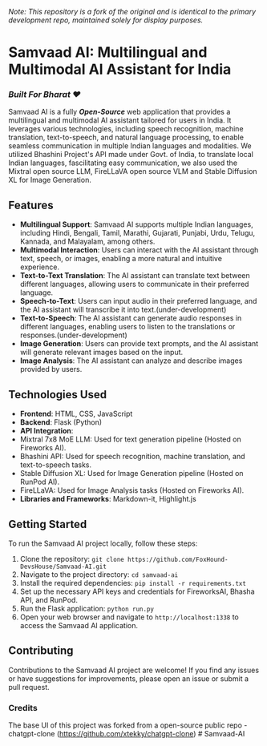 

<!--![ee34e16e-eb7e-4fc1-bf29-50c7e56d8d50](https://github.com/FoxHound-DevsHouse/Samvaad-AI/assets/96812236/da0c4c92-82fe-4d67-8e26-c04df72996cd) -->
*Note: This repository is a fork of the original and is identical to the primary development repo, maintained solely for display purposes.*

# Samvaad AI: Multilingual and Multimodal AI Assistant for India

### *Built For Bharat ❤* 

Samvaad AI is a fully ***_Open-Source_*** web application that provides a multilingual and multimodal AI assistant tailored for users in India. It leverages various technologies, including speech recognition, machine translation, text-to-speech, and natural language processing, to enable seamless communication in multiple Indian languages and modalities. We utilized Bhashini Project's API made under Govt. of India, to translate local Indian languages, fascilitating easy communication, we also used the Mixtral open source LLM, FireLLaVA open source VLM and Stable Diffusion XL for Image Generation.


## Features

- **Multilingual Support**: Samvaad AI supports multiple Indian languages, including Hindi, Bengali, Tamil, Marathi, Gujarati, Punjabi, Urdu, Telugu, Kannada, and Malayalam, among others.
- **Multimodal Interaction**: Users can interact with the AI assistant through text, speech, or images, enabling a more natural and intuitive experience.
- **Text-to-Text Translation**: The AI assistant can translate text between different languages, allowing users to communicate in their preferred language.
- **Speech-to-Text**: Users can input audio in their preferred language, and the AI assistant will transcribe it into text.(under-development)
- **Text-to-Speech**: The AI assistant can generate audio responses in different languages, enabling users to listen to the translations or responses.(under-development)
- **Image Generation**: Users can provide text prompts, and the AI assistant will generate relevant images based on the input.
- **Image Analysis**: The AI assistant can analyze and describe images provided by users.

## Technologies Used

- **Frontend**: HTML, CSS, JavaScript
- **Backend**: Flask (Python)
- **API Integration**:
 - Mixtral 7x8 MoE LLM: Used for text generation pipeline (Hosted on Fireworks AI).
 - Bhashini API: Used for speech recognition, machine translation, and text-to-speech tasks.
 - Stable Diffusion XL: Used for Image Generation pipeline (Hosted on RunPod AI).
 - FireLLaVA: Used for Image Analysis tasks (Hosted on Fireworks AI).
- **Libraries and Frameworks**: Markdown-it, Highlight.js

## Getting Started

To run the Samvaad AI project locally, follow these steps:

1. Clone the repository: `git clone https://github.com/FoxHound-DevsHouse/Samvaad-AI.git`
2. Navigate to the project directory: `cd samvaad-ai`
3. Install the required dependencies: `pip install -r requirements.txt`
4. Set up the necessary API keys and credentials for FireworksAI, Bhasha API, and RunPod.
5. Run the Flask application: `python run.py`
6. Open your web browser and navigate to `http://localhost:1338` to access the Samvaad AI application.

## Contributing

Contributions to the Samvaad AI project are welcome! If you find any issues or have suggestions for improvements, please open an issue or submit a pull request.


### Credits  

The base UI of this project was forked from a open-source public repo - chatgpt-clone (https://github.com/xtekky/chatgpt-clone)
#   S a m v a a d - A I  
 